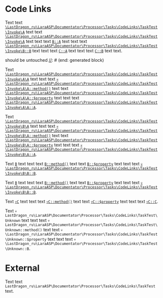 # Code Links

Text text [`\LastDragon_ru\LaraASP\Documentator\Processor\Tasks\CodeLinks\TaskTest\Invoke\A`][code-links/a48295a76761baf6] text
text [`\LastDragon_ru\LaraASP\Documentator\Processor\Tasks\CodeLinks\TaskTest\Invoke\A`][code-links/a48295a76761baf6] text text
text [`B::A`][code-links/a86e3c96985f1bef] text text
text [`\LastDragon_ru\LaraASP\Documentator\Processor\Tasks\CodeLinks\TaskTest\Invoke\B::B`][code-links/8cdc0f86b75b851c] text text
text [`C::A`][code-links/bbb195814bc23f4c] text text
text [`C::B`][code-links/295495989b7a51ff] text text.

[//]: # (start: generated block)
should be untouched
[//]: # (end: generated block)

Text [`\LastDragon_ru\LaraASP\Documentator\Processor\Tasks\CodeLinks\TaskTest\Invoke\A\A`][code-links/dac5489382576f25] text text
text [`💀\LastDragon_ru\LaraASP\Documentator\Processor\Tasks\CodeLinks\TaskTest\Invoke\A\A::method()`][code-links/5dcd27cbfb8f1b9d] text
text [`\LastDragon_ru\LaraASP\Documentator\Processor\Tasks\CodeLinks\TaskTest\Invoke\A\A::$property`][code-links/a6e3e81c5e81c205] text text
text [`\LastDragon_ru\LaraASP\Documentator\Processor\Tasks\CodeLinks\TaskTest\Invoke\A\A::A`][code-links/4c257d1cd2466598].

Text [`\LastDragon_ru\LaraASP\Documentator\Processor\Tasks\CodeLinks\TaskTest\Invoke\B\A`][code-links/ec022a8fb0895161] text text
text [`💀\LastDragon_ru\LaraASP\Documentator\Processor\Tasks\CodeLinks\TaskTest\Invoke\B\A::method()`][code-links/e3a93d722dcf6250] text
text [`\LastDragon_ru\LaraASP\Documentator\Processor\Tasks\CodeLinks\TaskTest\Invoke\B\A::$property`][code-links/35cc9911dc30e23e] text text
text [`💀\LastDragon_ru\LaraASP\Documentator\Processor\Tasks\CodeLinks\TaskTest\Invoke\B\A::A`][code-links/c18fdff7b584b292].

Text [`B`][code-links/16591d639b61b142] text text
text [`B::method()`][code-links/8343c4fede0f1f09] text
text [`B::$property`][code-links/9889d47ea9b6ae82] text text
text [`💀\LastDragon_ru\LaraASP\Documentator\Processor\Tasks\CodeLinks\TaskTest\Invoke\B\B::B`][code-links/a69ac32d7aff4ecd].

Text [`B`][code-links/16591d639b61b142] text text
text [`B::method()`][code-links/8343c4fede0f1f09] text
text [`B::$property`][code-links/9889d47ea9b6ae82] text text
text [`💀\LastDragon_ru\LaraASP\Documentator\Processor\Tasks\CodeLinks\TaskTest\Invoke\B\B::B`][code-links/a69ac32d7aff4ecd].

Text [`💀C`][code-links/83a40c392c8376aa] text text
text [`💀C::method()`][code-links/6369c3badb265e68] text
text [`💀C::$property`][code-links/8881166beee50a03] text text
text [`💀C::C`][code-links/3422d2a08c15d182].

Text `💀LastDragon_ru\LaraASP\Documentator\Processor\Tasks\CodeLinks\TaskTest\Unknown` text text
text `💀LastDragon_ru\LaraASP\Documentator\Processor\Tasks\CodeLinks\TaskTest\Unknown::method()` text
text `💀\LastDragon_ru\LaraASP\Documentator\Processor\Tasks\CodeLinks\TaskTest\Unknown::$property` text text
text `💀\LastDragon_ru\LaraASP\Documentator\Processor\Tasks\CodeLinks\TaskTest\Unknown::B`.

# External

Text text `LastDragon_ru\LaraASP\Documentator\Processor\Tasks\CodeLinks\TaskTest` text.

[//]: # (start: code-links)
[//]: # (warning: Generated automatically. Do not edit.)

[code-links/a48295a76761baf6]: A.php
    "\LastDragon_ru\LaraASP\Documentator\Processor\Tasks\CodeLinks\TaskTest\Invoke\A"

[code-links/dac5489382576f25]: A/A.php
    "\LastDragon_ru\LaraASP\Documentator\Processor\Tasks\CodeLinks\TaskTest\Invoke\A\A"

[code-links/a6e3e81c5e81c205]: A/A.php#L12
    "\LastDragon_ru\LaraASP\Documentator\Processor\Tasks\CodeLinks\TaskTest\Invoke\A\A::$property"

[code-links/4c257d1cd2466598]: A/A.php#L9
    "\LastDragon_ru\LaraASP\Documentator\Processor\Tasks\CodeLinks\TaskTest\Invoke\A\A::A"

[code-links/5dcd27cbfb8f1b9d]: A/A.php#L17-L22
    "\LastDragon_ru\LaraASP\Documentator\Processor\Tasks\CodeLinks\TaskTest\Invoke\A\A::method()"

[code-links/a86e3c96985f1bef]: B.php#L9
    "\LastDragon_ru\LaraASP\Documentator\Processor\Tasks\CodeLinks\TaskTest\Invoke\B::A"

[code-links/8cdc0f86b75b851c]: B.php#L10
    "\LastDragon_ru\LaraASP\Documentator\Processor\Tasks\CodeLinks\TaskTest\Invoke\B::B"

[code-links/ec022a8fb0895161]: B/A.php
    "\LastDragon_ru\LaraASP\Documentator\Processor\Tasks\CodeLinks\TaskTest\Invoke\B\A"

[code-links/35cc9911dc30e23e]: B/A.php#L15
    "\LastDragon_ru\LaraASP\Documentator\Processor\Tasks\CodeLinks\TaskTest\Invoke\B\A::$property"

[code-links/c18fdff7b584b292]: B/A.php#L9-L12
    "\LastDragon_ru\LaraASP\Documentator\Processor\Tasks\CodeLinks\TaskTest\Invoke\B\A::A"

[code-links/e3a93d722dcf6250]: B/A.php#L20-L25
    "\LastDragon_ru\LaraASP\Documentator\Processor\Tasks\CodeLinks\TaskTest\Invoke\B\A::method()"

[code-links/16591d639b61b142]: B/B.php
    "\LastDragon_ru\LaraASP\Documentator\Processor\Tasks\CodeLinks\TaskTest\Invoke\B\B"

[code-links/9889d47ea9b6ae82]: B/B.php#L15
    "\LastDragon_ru\LaraASP\Documentator\Processor\Tasks\CodeLinks\TaskTest\Invoke\B\B::$property"

[code-links/a69ac32d7aff4ecd]: B/B.php#L9-L12
    "\LastDragon_ru\LaraASP\Documentator\Processor\Tasks\CodeLinks\TaskTest\Invoke\B\B::B"

[code-links/8343c4fede0f1f09]: B/B.php#L20-L22
    "\LastDragon_ru\LaraASP\Documentator\Processor\Tasks\CodeLinks\TaskTest\Invoke\B\B::method()"

[code-links/bbb195814bc23f4c]: C.php#L9
    "\LastDragon_ru\LaraASP\Documentator\Processor\Tasks\CodeLinks\TaskTest\Invoke\C::A"

[code-links/295495989b7a51ff]: C.php#L10
    "\LastDragon_ru\LaraASP\Documentator\Processor\Tasks\CodeLinks\TaskTest\Invoke\C::B"

[code-links/83a40c392c8376aa]: C/C.php
    "\LastDragon_ru\LaraASP\Documentator\Processor\Tasks\CodeLinks\TaskTest\Invoke\C\C"

[code-links/8881166beee50a03]: C/C.php#L13
    "\LastDragon_ru\LaraASP\Documentator\Processor\Tasks\CodeLinks\TaskTest\Invoke\C\C::$property"

[code-links/3422d2a08c15d182]: C/C.php#L10
    "\LastDragon_ru\LaraASP\Documentator\Processor\Tasks\CodeLinks\TaskTest\Invoke\C\C::C"

[code-links/6369c3badb265e68]: C/C.php#L18-L20
    "\LastDragon_ru\LaraASP\Documentator\Processor\Tasks\CodeLinks\TaskTest\Invoke\C\C::method()"

[//]: # (end: code-links)
